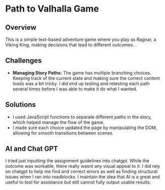# Path to Valhalla Game

## Overview

This is a simple text-based adventure game where you play as Ragnar, a Viking King, making decisions that lead to different outcomes. .


## Challenges

- **Managing Story Paths:** The game has multiple branching choices. Keeping track of the current state and making sure the correct content loads was a bit tricky.  I did end up testing and retesting each path several times before I was able to make it do what I wanted. 


## Solutions

- I used JavaScript functions to separate different paths in the story, which helped manage the flow of the game.
- I made sure each choice updated the page by manipulating the DOM, allowing for smooth transitions between scenes.


## AI and Chat GPT

I tried just inputting the assignment guidelines into chatgpt.  While the outcome was workable, there really wasnt any visual appeal to it.  I did rely on chatgpt to help me find and correct errors as well as finding structural issues when I ran into roadblocks.  I maintain the idea that AI is a great and useful to tool for assistance but still cannot fully output usable results.

